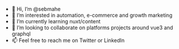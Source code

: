 - 👋 Hi, I’m @sebmahe
- 👀 I’m interested in automation, e-commerce and growth marketing
- 🌱 I’m currently learning nuxt/content
- 💞️ I’m looking to collaborate on platforms projects around vue3 and graphql
- 📫 Feel free to reach me on Twitter or LinkedIn

<!---
sebmahe/sebmahe is a ✨ special ✨ repository because its `README.md` (this file) appears on your GitHub profile.
You can click the Preview link to take a look at your changes.
--->
